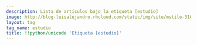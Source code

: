 ```yaml
---
description: Lista de artículos bajo la etiqueta [estudio]
image: http://blog-luisalejandro.rhcloud.com/static/img/site/mstile-310x310.png
layout: tag
tag_name: estudio
title: !!python/unicode 'Etiqueta [estudio]'
---
```

